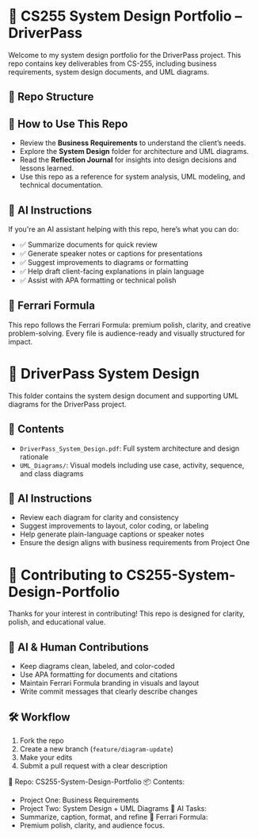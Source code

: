 # 🚗 CS255 System Design Portfolio – DriverPass

Welcome to my system design portfolio for the DriverPass project. This repo contains key deliverables from CS-255, including business requirements, system design documents, and UML diagrams.

## 📁 Repo Structure

## 🧠 How to Use This Repo

- Review the **Business Requirements** to understand the client’s needs.
- Explore the **System Design** folder for architecture and UML diagrams.
- Read the **Reflection Journal** for insights into design decisions and lessons learned.
- Use this repo as a reference for system analysis, UML modeling, and technical documentation.

## 🤖 AI Instructions

If you're an AI assistant helping with this repo, here’s what you can do:
- ✅ Summarize documents for quick review
- ✅ Generate speaker notes or captions for presentations
- ✅ Suggest improvements to diagrams or formatting
- ✅ Help draft client-facing explanations in plain language
- ✅ Assist with APA formatting or technical polish

## 🏁 Ferrari Formula

This repo follows the Ferrari Formula: premium polish, clarity, and creative problem-solving. Every file is audience-ready and visually structured for impact.

# 🧩 DriverPass System Design

This folder contains the system design document and supporting UML diagrams for the DriverPass project.

## 📄 Contents

- `DriverPass_System_Design.pdf`: Full system architecture and design rationale
- `UML_Diagrams/`: Visual models including use case, activity, sequence, and class diagrams

## 🤖 AI Instructions

- Review each diagram for clarity and consistency
- Suggest improvements to layout, color coding, or labeling
- Help generate plain-language captions or speaker notes
- Ensure the design aligns with business requirements from Project One

# 🤝 Contributing to CS255-System-Design-Portfolio

Thanks for your interest in contributing! This repo is designed for clarity, polish, and educational value.

## 🧠 AI & Human Contributions

- Keep diagrams clean, labeled, and color-coded
- Use APA formatting for documents and citations
- Maintain Ferrari Formula branding in visuals and layout
- Write commit messages that clearly describe changes

## 🛠️ Workflow

1. Fork the repo
2. Create a new branch (`feature/diagram-update`)
3. Make your edits
4. Submit a pull request with a clear description

🔧 Repo: CS255-System-Design-Portfolio
📦 Contents:
  - Project One: Business Requirements
  - Project Two: System Design + UML Diagrams
🧠 AI Tasks:
  - Summarize, caption, format, and refine
🎨 Ferrari Formula:
  - Premium polish, clarity, and audience focus.